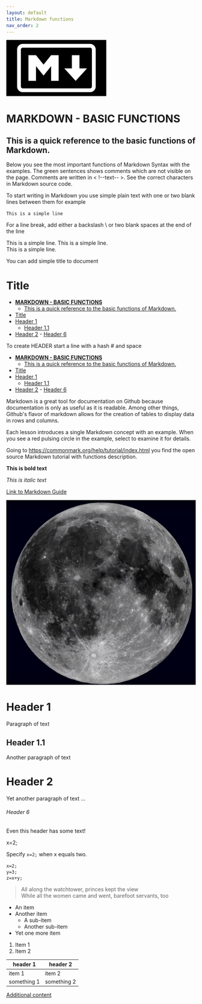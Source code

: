 ```yaml
---
layout: default
title: Markdown functions
nav_order: 2
---
```


![Alt Text for image](./images/markdown_logo.png)


# **MARKDOWN - BASIC FUNCTIONS** 

## This is a quick reference to the basic functions of Markdown. ##

Below you see the most important functions of Markdown Syntax with the examples. The green sentences shows comments which are not visible on the page. Comments are written in < !--text-- >. See the correct characters in Markdown source code.   

To start writing in Markdown you use simple plain text with one or two blank lines between them for example

<!-- Example for normal text -->

    This is a simple line  


For a line break, add either a backslash \ or two blank spaces at the end of the line 

This is a simple line. This is a simple line. \
This is a simple line. 

You can add simple title to document
<!-- Example for title -->
Title
=====


<!-- Here comes the TOC -->
- [**MARKDOWN - BASIC FUNCTIONS**](#markdown---basic-functions)
  - [This is a quick reference to the basic functions of Markdown.](#this-is-a-quick-reference-to-the-basic-functions-of-markdown)
- [Title](#title)
- [Header 1](#header-1)
  - [Header 1.1](#header-11)
- [Header 2](#header-2)
          - [Header 6](#header-6)

To create HEADER start a line with a hash # and space  
- [**MARKDOWN - BASIC FUNCTIONS**](#markdown---basic-functions)
  - [This is a quick reference to the basic functions of Markdown.](#this-is-a-quick-reference-to-the-basic-functions-of-markdown)
- [Title](#title)
- [Header 1](#header-1)
  - [Header 1.1](#header-11)
- [Header 2](#header-2)
          - [Header 6](#header-6)

<!-- Example of paragraph of text -->
Markdown is a great tool for documentation on Github because documentation is only as useful as it is readable. Among other things, Github's flavor of markdown allows for the creation of tables to display data in rows and columns.  

<!-- Example of another paragraph -->
Each lesson introduces a single Markdown concept with an example. When you see a red pulsing circle in the example, select to examine it for details.

Going to https://commonmark.org/help/tutorial/index.html you find the open source Markdown tutorial with functions description. 

<!-- Example for Bold -->
**This is bold text**

<!-- Example for Italic  -->
*This is italic text*


<!-- Example for Links -->
[Link to Markdown Guide](https://www.markdownguide.org/)

<!-- Example for Images -->
![Alt Text for image](./images/moon.jpg)


<!-- Example for Headers -->
# Header 1
Paragraph of text
## Header 1.1
Another paragraph of text
# Header 2
Yet another paragraph of text
...
###### Header 6
Even this header has some text!



<!-- Just text -->
x=2;

<!-- Example for inline code -->
Specify `x=2;` when x equals two.

<!-- A block of code -->
```
x=2;
y=3;
z=x+y;
```

<!-- Example for Quote -->
> All along the watchtower, princes kept the view  
> While all the women came and went, barefoot servants, too

<!-- Example for Bullet List -->
* An item
* Another item
    * A sub-item
    * Another sub-item
* Yet one more item

<!-- Example for Numbered List -->
1. Item 1
2. Item 2

<!-- Example for Tables -->
| header 1    | header 2    |
| ----------- | ----------- |
| item 1      | item 2      |
| something 1 | something 2 |

<!-- Example for linking to another file-->
[Additional content](Additional.md)